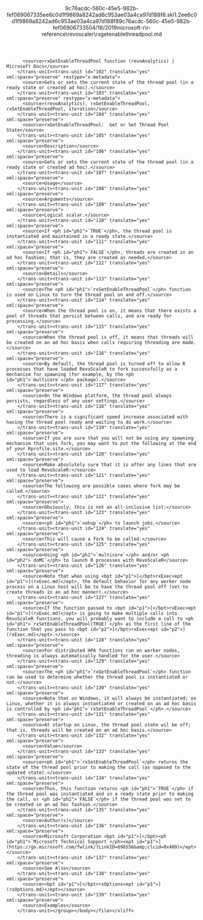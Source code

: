 <?xml version="1.0"?><xliff version="1.2" xmlns="urn:oasis:names:tc:xliff:document:1.2" xmlns:xsi="http://www.w3.org/2001/XMLSchema-instance" xsi:schemaLocation="urn:oasis:names:tc:xliff:document:1.2 xliff-core-1.2-transitional.xsd"><file datatype="xml" original="rxgetenablethreadpool.md" source-language="en-US" target-language="en-US"><header><tool tool-id="mdxliff" tool-name="mdxliff" tool-version="1.0-d1654b2" tool-company="Microsoft" /><xliffext:skl_file_name xmlns:xliffext="urn:microsoft:content:schema:xliffextensions">9c76acdc-560c-45e5-982b-fef069067335ee6c0d1f9869a8242ad6c953ae03a4ca97d188f8.skl</xliffext:skl_file_name><xliffext:version xmlns:xliffext="urn:microsoft:content:schema:xliffextensions">1.2</xliffext:version><xliffext:ms.openlocfilehash xmlns:xliffext="urn:microsoft:content:schema:xliffextensions">ee6c0d1f9869a8242ad6c953ae03a4ca97d188f8</xliffext:ms.openlocfilehash><xliffext:ms.sourcegitcommit xmlns:xliffext="urn:microsoft:content:schema:xliffextensions">9c76acdc-560c-45e5-982b-fef069067335</xliffext:ms.sourcegitcommit><xliffext:ms.lasthandoff xmlns:xliffext="urn:microsoft:content:schema:xliffextensions">04/18/2019</xliffext:ms.lasthandoff><xliffext:ms.openlocfilepath xmlns:xliffext="urn:microsoft:content:schema:xliffextensions">microsoft-r\r-reference\revoscaler\rxgetenablethreadpool.md</xliffext:ms.openlocfilepath></header><body><group id="content" extype="content"><trans-unit id="101" translate="yes" xml:space="preserve" restype="x-metadata">
          <source>rxGetEnableThreadPool function (revoAnalytics) | Microsoft Docs</source>
        </trans-unit><trans-unit id="102" translate="yes" xml:space="preserve" restype="x-metadata">
          <source>Gets or sets the current state of the thread pool (in a ready state or created ad hoc).</source>
        </trans-unit><trans-unit id="103" translate="yes" xml:space="preserve" restype="x-metadata">
          <source>(revoAnalytics), rxGetEnableThreadPool, rxSetEnableThreadPool, iteration</source>
        </trans-unit><trans-unit id="104" translate="yes" xml:space="preserve">
          <source>rxGetEnableThreadPool:  Get or Set Thread Pool State</source>
        </trans-unit><trans-unit id="105" translate="yes" xml:space="preserve">
          <source>Description</source>
        </trans-unit><trans-unit id="106" translate="yes" xml:space="preserve">
          <source>Gets or sets the current state of the thread pool (in a ready state or created ad hoc).</source>
        </trans-unit><trans-unit id="107" translate="yes" xml:space="preserve">
          <source>Usage</source>
        </trans-unit><trans-unit id="108" translate="yes" xml:space="preserve">
          <source>Arguments</source>
        </trans-unit><trans-unit id="109" translate="yes" xml:space="preserve">
          <source>Logical scalar.</source>
        </trans-unit><trans-unit id="110" translate="yes" xml:space="preserve">
          <source>If <ph id="ph1">`TRUE`</ph>, the thread pool is instantiated and maintained in a ready state.</source>
        </trans-unit><trans-unit id="111" translate="yes" xml:space="preserve">
          <source>If <ph id="ph1">`FALSE`</ph>, threads are created in an ad hoc fashion; that is, they are created as needed.</source>
        </trans-unit><trans-unit id="112" translate="yes" xml:space="preserve">
          <source>Details</source>
        </trans-unit><trans-unit id="113" translate="yes" xml:space="preserve">
          <source>The <ph id="ph1">`rxSetEnableThreadPool`</ph> function is used on Linux to turn the thread pool on and off.</source>
        </trans-unit><trans-unit id="114" translate="yes" xml:space="preserve">
          <source>When the thread pool is on, it means that there exists a pool of threads that persist between calls, and are ready for processing.</source>
        </trans-unit><trans-unit id="115" translate="yes" xml:space="preserve">
          <source>When the thread pool is off, it means that threads will be created on an ad hoc basis when calls requiring threading are made.</source>
        </trans-unit><trans-unit id="116" translate="yes" xml:space="preserve">
          <source>By default, the thread pool is turned off to allow R processes that have loaded RevoScaleR to fork successfully as a mechanism for spawning (for example, by the <ph id="ph1">`multicore`</ph> package).</source>
        </trans-unit><trans-unit id="117" translate="yes" xml:space="preserve">
          <source>On the Windows platform, the thread pool always persists, regardless of any user settings.</source>
        </trans-unit><trans-unit id="118" translate="yes" xml:space="preserve">
          <source>There is a significant speed increase associated with having the thread pool ready and waiting to do work.</source>
        </trans-unit><trans-unit id="119" translate="yes" xml:space="preserve">
          <source>If you are sure that you will not be using any spawning mechanism that uses fork, you may want to put the following at the end of your Rprofile.site.</source>
        </trans-unit><trans-unit id="120" translate="yes" xml:space="preserve">
          <source>Make absolutely sure that it is after any lines that are used to load RevoScaleR:</source>
        </trans-unit><trans-unit id="121" translate="yes" xml:space="preserve">
          <source>The following are possible cases where fork may be called.</source>
        </trans-unit><trans-unit id="122" translate="yes" xml:space="preserve">
          <source>Obviously, this is not an all-inclusive list:</source>
        </trans-unit><trans-unit id="123" translate="yes" xml:space="preserve">
          <source><ph id="ph1">`nohup`</ph> to launch jobs.</source>
        </trans-unit><trans-unit id="124" translate="yes" xml:space="preserve">
          <source>This will cause a fork to be called.</source>
        </trans-unit><trans-unit id="125" translate="yes" xml:space="preserve">
          <source>Using <ph id="ph1">`multicore`</ph> and/or <ph id="ph2">`doMC`</ph> to launch R processes with RevoScaleR</source>
        </trans-unit><trans-unit id="126" translate="yes" xml:space="preserve">
          <source>Note that when using <bpt id="p1">[</bpt>rxExec<ept id="p1">](rxExec.md)</ept>, the default behavior for any worker node process on a Linux host will be to have the thread pool off (set to create threads in an ad hoc manner).</source>
        </trans-unit><trans-unit id="127" translate="yes" xml:space="preserve">
          <source>If the function passed to <bpt id="p1">[</bpt>rxExec<ept id="p1">](rxExec.md)</ept> is going to make multiple calls into RevoScaleR functions, you will probably want to include a call to <ph id="ph1">`rxSetEnableThreadPool(TRUE)`</ph> as the first line of the function that you pass to <bpt id="p2">[</bpt>rxExec<ept id="p2">](rxExec.md)</ept>.</source>
        </trans-unit><trans-unit id="128" translate="yes" xml:space="preserve">
          <source>For distributed HPA functions run on worker nodes, threading is always automatically handled for the user.</source>
        </trans-unit><trans-unit id="129" translate="yes" xml:space="preserve">
          <source>The <ph id="ph1">`rxGetEnableThreadPool`</ph> function can be used to determine whether the thread pool is instantiated or not.</source>
        </trans-unit><trans-unit id="130" translate="yes" xml:space="preserve">
          <source>Note that on Windows, it will always be instantiated; on Linux, whether it is always instantiated or created on an ad hoc basis is controlled by <ph id="ph1">`rxSetEnableThreadPool`</ph>.</source>
        </trans-unit><trans-unit id="131" translate="yes" xml:space="preserve">
          <source>At startup on Linux, the thread pool state wil be off; that is, threads will be created on an ad hoc basis.</source>
        </trans-unit><trans-unit id="132" translate="yes" xml:space="preserve">
          <source>Value</source>
        </trans-unit><trans-unit id="133" translate="yes" xml:space="preserve">
          <source><ph id="ph1">`rxSetEnableThreadPool`</ph> returns the state of the thread pool prior to making the call (as opposed to the updated state).</source>
        </trans-unit><trans-unit id="134" translate="yes" xml:space="preserve">
          <source>Thus, this function returns <ph id="ph1">`TRUE`</ph> if the thread pool was instantiated and in a ready state prior to making the call, or <ph id="ph2">`FALSE`</ph> if the thread pool was set to be created in an ad hoc fashion.</source>
        </trans-unit><trans-unit id="135" translate="yes" xml:space="preserve">
          <source>Author(s)</source>
        </trans-unit><trans-unit id="136" translate="yes" xml:space="preserve">
          <source>Microsoft Corporation <bpt id="p1">[</bpt><ph id="ph1">`Microsoft Technical Support`</ph><ept id="p1">](https://go.microsoft.com/fwlink/?LinkID=698556&amp;clcid=0x409)</ept></source>
        </trans-unit><trans-unit id="137" translate="yes" xml:space="preserve">
          <source>See Also</source>
        </trans-unit><trans-unit id="138" translate="yes" xml:space="preserve">
          <source><bpt id="p1">[</bpt>rxOptions<ept id="p1">](rxOptions.md)</ept></source>
        </trans-unit><trans-unit id="139" translate="yes" xml:space="preserve">
          <source>Examples</source>
        </trans-unit></group></body></file></xliff>